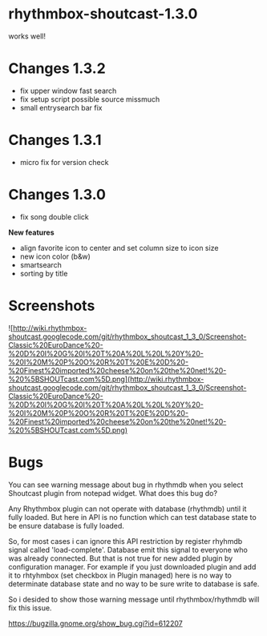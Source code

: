 # rhythmbox-shoutcast-1.3.0 #

works well!

# Changes 1.3.2 #
  * fix upper window fast search
  * fix setup script possible source missmuch
  * small entrysearch bar fix

# Changes 1.3.1 #
  * micro fix for version check

# Changes 1.3.0 #
  * fix song double click

**New features**
  * align favorite icon to center and set column size to icon size
  * new icon color (b&w)
  * smartsearch
  * sorting by title


# Screenshots #

![http://wiki.rhythmbox-shoutcast.googlecode.com/git/rhythmbox_shoutcast_1_3_0/Screenshot-Classic%20EuroDance%20-%20D%20I%20G%20I%20T%20A%20L%20L%20Y%20-%20I%20M%20P%20O%20R%20T%20E%20D%20-%20Finest%20imported%20cheese%20on%20the%20net!%20-%20%5BSHOUTcast.com%5D.png](http://wiki.rhythmbox-shoutcast.googlecode.com/git/rhythmbox_shoutcast_1_3_0/Screenshot-Classic%20EuroDance%20-%20D%20I%20G%20I%20T%20A%20L%20L%20Y%20-%20I%20M%20P%20O%20R%20T%20E%20D%20-%20Finest%20imported%20cheese%20on%20the%20net!%20-%20%5BSHOUTcast.com%5D.png)

# Bugs #

You can see warning message about bug in rhythmdb when you select Shoutcast plugin from notepad widget. What does this bug do?

Any Rhythmbox plugin can not operate with database (rhythmdb) until it fully loaded. But here in API is no function which can test database state to be ensure database is fully loaded.

So, for most cases i can ignore this API restriction by register rhyhmdb signal called 'load-complete'. Database emit this signal to everyone who was already connected. But that is not true for new added plugin by configuration manager. For example if you just downloaded plugin and add it to rhtyhmbox (set checkbox in Plugin managed) here is no way to determinate database state and no way to be sure write to database is safe.

So i desided to show those warning message until rhythmbox/rhythmdb will fix this issue.

https://bugzilla.gnome.org/show_bug.cgi?id=612207